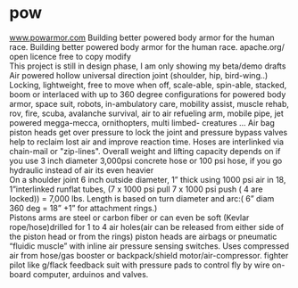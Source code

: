 # pow
www.powarmor.com Building better powered body armor for the human race.
Building better powered body armor for the human race. apache.org/ open licence free to copy modify<br>
This project is still in design phase, I am only showing my beta/demo drafts<br>
Air powered hollow universal direction joint (shoulder, hip, bird-wing..) Locking, lightweight, free to move when off, scale-able, spin-able, stacked, boom or interlaced with up to 360 degree configurations for powered body armor, space suit, robots, in-ambulatory care, mobility assist, muscle rehab, rov, fire, scuba, avalanche survival, air to air refueling arm, mobile pipe,  jet powered megga-mecca, ornithopters, multi limbed- creatures … 
Air bag piston heads get over pressure to lock the joint and pressure bypass valves help to reclaim lost air and improve reaction time. Hoses are interlinked via chain-mail or "zip-lines". Overall weight and lifting capacity depends on if you use 3 inch diameter 3,000psi concrete hose or 100 psi hose, if you go hydraulic instead of air its even heavier <br>
On a shoulder joint 6 inch outside diameter, 1” thick  using 1000 psi air in 18, 1”interlinked runflat tubes, (7 x 1000 psi pull 7 x 1000 psi push  ( 4 are locked)) = 7,000 lbs. Length is based on turn diameter and arc:( 6” diam 360  deg = 18” +1” for attachment rings.) <br>
Pistons arms are steel or carbon fiber or can even be soft (Kevlar rope/hose)drilled for 1 to 4 air holes(air can be released from either side of the piston head or from the rings) piston heads are airbags or pneumatic “fluidic muscle” with inline air pressure sensing switches. Uses compressed air from hose/gas booster or backpack/shield motor/air-compressor. fighter pilot like g/flack feedback suit with pressure pads to control fly by wire on-board computer, arduinos and valves.

